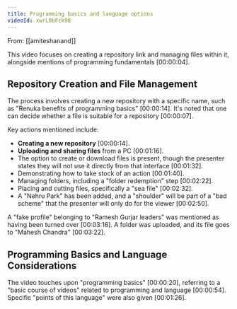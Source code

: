```yaml
---
title: Programming basics and language options
videoId: xwrL0bFck98
---
```


From: [[amiteshanand]] <br/> 

This video focuses on creating a repository link and managing files within it, alongside mentions of programming fundamentals <a class="yt-timestamp" data-t="00:00:04">[00:00:04]</a>.

## Repository Creation and File Management

The process involves creating a new repository with a specific name, such as "Renuka benefits of programming basics" <a class="yt-timestamp" data-t="00:00:14">[00:00:14]</a>. It's noted that one can decide whether a file is suitable for a repository <a class="yt-timestamp" data-t="00:00:07">[00:00:07]</a>.

Key actions mentioned include:
*   **Creating a new repository** <a class="yt-timestamp" data-t="00:00:14">[00:00:14]</a>.
*   **Uploading and sharing files** from a PC <a class="yt-timestamp" data-t="00:01:16">[00:01:16]</a>.
*   The option to create or download files is present, though the presenter states they will not use it directly from that interface <a class="yt-timestamp" data-t="00:01:32">[00:01:32]</a>.
*   Demonstrating how to take stock of an action <a class="yt-timestamp" data-t="00:01:40">[00:01:40]</a>.
*   Managing folders, including a "folder redemption" step <a class="yt-timestamp" data-t="00:02:22">[00:02:22]</a>.
*   Placing and cutting files, specifically a "sea file" <a class="yt-timestamp" data-t="00:02:32">[00:02:32]</a>.
*   A "Nehru Park" has been added, and a "shoulder" will be part of a "bad scheme" that the presenter will only do for the viewer <a class="yt-timestamp" data-t="00:02:50">[00:02:50]</a>.

A "fake profile" belonging to "Ramesh Gurjar leaders" was mentioned as having been turned over <a class="yt-timestamp" data-t="00:03:16">[00:03:16]</a>. A folder was uploaded, and its file goes to "Mahesh Chandra" <a class="yt-timestamp" data-t="00:03:22">[00:03:22]</a>.

## Programming Basics and Language Considerations

The video touches upon "programming basics" <a class="yt-timestamp" data-t="00:00:20">[00:00:20]</a>, referring to a "basic course of videos" related to programming and language <a class="yt-timestamp" data-t="00:00:54">[00:00:54]</a>. Specific "points of this language" were also given <a class="yt-timestamp" data-t="00:01:26">[00:01:26]</a>.